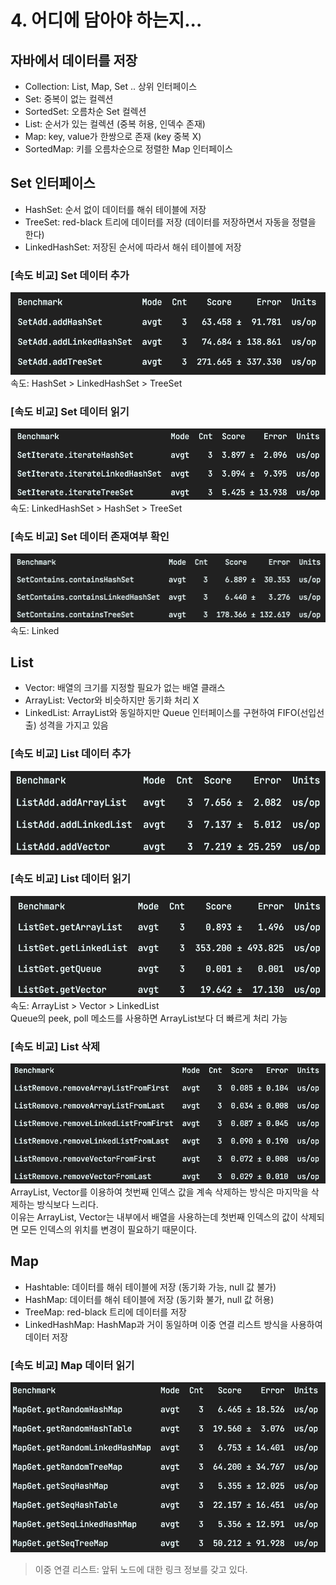 # 4. 어디에 담아야 하는지...

## 자바에서 데이터를 저장
- Collection: List, Map, Set .. 상위 인터페이스
- Set: 중복이 없는 컬렉션
- SortedSet: 오름차순 Set 컬렉션
- List: 순서가 있는 컬렉션 (중복 허용, 인덱수 존재)
- Map: key, value가 한쌍으로 존재 (key 중복 X)
- SortedMap: 키를 오름차순으로 정렬한 Map 인터페이스

## Set 인터페이스
- HashSet: 순서 없이 데이터를 해쉬 테이블에 저장
- TreeSet: red-black 트리에 데이터를 저장 (데이터를 저장하면서 자동을 정렬을 한다)
- LinkedHashSet: 저장된 순서에 따라서 해쉬 테이블에 저장
### [속도 비교] Set 데이터 추가
![set_데이터추가](./img/set_추가.png)
속도: HashSet > LinkedHashSet > TreeSet
### [속도 비교] Set 데이터 읽기
![set_기본읽기](./img/set_기본읽기.png)
속도: LinkedHashSet > HashSet > TreeSet
### [속도 비교] Set 데이터 존재여부 확인
![set_데이터확인](./img/set_데이터확인.png)
속도: Linked

## List
- Vector: 배열의 크기를 지정할 필요가 없는 배열 클래스
- ArrayList: Vector와 비슷하지만 동기화 처리 X
- LinkedList: ArrayList와 동일하지만 Queue 인터페이스를 구현하여 FIFO(선입선출) 성격을 가지고 있음
### [속도 비교] List 데이터 추가
![list_add](./img/list_add.png)
### [속도 비교] List 데이터 읽기
![list_get](./img/list_get.png)
속도: ArrayList > Vector > LinkedList  
Queue의 peek, poll 메소드를 사용하면 ArrayList보다 더 빠르게 처리 가능
### [속도 비교] List 삭제
![list_remove](./img/list_remove.png)  
ArrayList, Vector를 이용하여 첫번째 인덱스 값을 계속 삭제하는 방식은 마지막을 삭제하는 방식보다 느리다.  
이유는 ArrayList, Vector는 내부에서 배열을 사용하는데 첫번째 인덱스의 값이 삭제되면 모든 인덱스의 위치를 변경이 필요하기 때문이다.  

## Map
- Hashtable: 데이터를 해쉬 테이블에 저장 (동기화 가능, null 값 불가)
- HashMap: 데이터를 해쉬 테이블에 저장 (동기화 불가, null 값 허용)
- TreeMap: red-black 트리에 데이터를 저장
- LinkedHashMap: HashMap과 거이 동일하며 이중 연결 리스트 방식을 사용하여 데이터 저장

### [속도 비교] Map 데이터 읽기
![map_get](./img/map_get.png)

> 이중 연결 리스트: 앞뒤 노드에 대한 링크 정보를 갖고 있다. 
